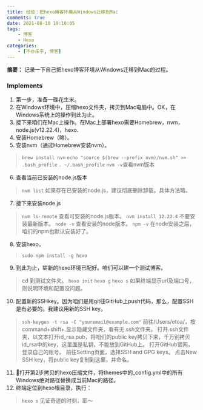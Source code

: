 ```yaml
---
title: 经验：把hexo博客环境从Windows迁移到Mac
comments: true
date: 2021-08-10 19:10:05
tags:
    - 博客
    - Hexo
categories:
    - [不亦乐乎, 博客]
---
```

__摘要：__
记录一下自己把hexo博客环境从Windows迁移到Mac的过程。
<!-- more -->


### Implements

1. 第一步，准备一碟花生米。
2. 在Windows环境中，压缩hexo文件夹，拷贝到Mac电脑中。OK，在Windows系统上的操作到此为止。
3. 接下来咱们在Mac上操作。在Mac上部署hexo需要Homebrew，nvm，node.js(v12.22.4)，hexo.
4. 安装Homebrew（略）。
5. 安装nvm（通过Homebrew安装nvm）。
> `brew install nvm`
> `echo "source $(brew --prefix nvm)/nvm.sh" >> .bash_profile`
> `. ~/.bash_profile`
> `nvm -v`查看nvm版本
6. 查看当前已安装的node.js版本
> `nvm list`
> 如果存在已安装的node.js，建议彻底删除卸载。具体方法略。
7. 接下来安装node.js
> `nvm ls-remote` 查看可安装的node.js版本。
> `nvm install 12.22.4` 不要安装最新版本。
> `node -v` 查看安装的node版本。
> `npm -v`  在node安装之后，咱们的npm也默认安装好了。
8. 安装hexo，
> `sudo npm install -g hexo`
9. 到此为止，崭新的hexo环境已配好。咱们可以建一个测试博客。
> cd 到测试文件夹。
> `hexo init`
> `hexo g`
> `hexo s`
> 如果终端显示url及端口号，则说明环境和配置没问题。
10. 配置新的SSHkey。因为咱们是用git往GitHub上push代码，那么，配置SSH是有必要的。我建议用新的SSH key。
> `ssh-keygen -t rsa -C "youremail@example.com"`
> 前往/Users/etoa/，按command+shift+.显示隐藏文件夹，看有无.ssh文件夹。
> 打开.ssh文件夹，以文本打开id_rsa.pub，将咱们的public key拷贝下来，千万别拷贝id_rsa中的key，这里面是私钥，不能放到GitHub上。
> 打开GitHub官网，登录自己的账号。
> 前往Setting页面，选择SSH and GPG keys。
> 点击New SSH key，将public key复制到这里，并命名。
11. 打开第2步拷贝的hexo压缩文件，将themes中的_config.yml中的所有Windows绝对路径替换成当前Mac的路径。
12. 终端定位到hexo根目录，执行：
> `hexo s`
见证奇迹的时刻，耶～